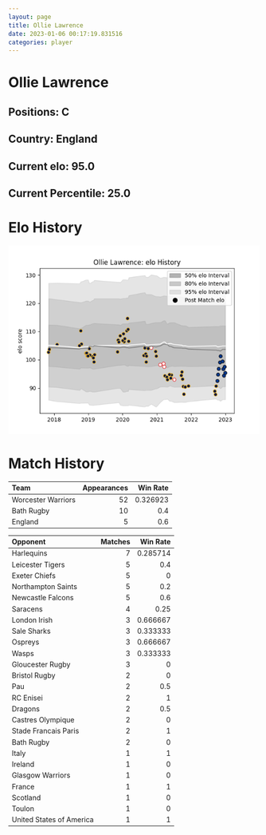 ```yaml
---  
layout: page  
title: Ollie Lawrence  
date: 2023-01-06 00:17:19.831516  
categories: player  
---
```

# Ollie Lawrence

## Positions: C

## Country: England

## Current elo: 95.0

## Current Percentile: 25.0

# Elo History


![elo history](history_OllieLawrence.png)
# Match History


| Team               |   Appearances |   Win Rate |
|:-------------------|--------------:|-----------:|
| Worcester Warriors |            52 |   0.326923 |
| Bath Rugby         |            10 |   0.4      |
| England            |             5 |   0.6      |

| Opponent                 |   Matches |   Win Rate |
|:-------------------------|----------:|-----------:|
| Harlequins               |         7 |   0.285714 |
| Leicester Tigers         |         5 |   0.4      |
| Exeter Chiefs            |         5 |   0        |
| Northampton Saints       |         5 |   0.2      |
| Newcastle Falcons        |         5 |   0.6      |
| Saracens                 |         4 |   0.25     |
| London Irish             |         3 |   0.666667 |
| Sale Sharks              |         3 |   0.333333 |
| Ospreys                  |         3 |   0.666667 |
| Wasps                    |         3 |   0.333333 |
| Gloucester Rugby         |         3 |   0        |
| Bristol Rugby            |         2 |   0        |
| Pau                      |         2 |   0.5      |
| RC Enisei                |         2 |   1        |
| Dragons                  |         2 |   0.5      |
| Castres Olympique        |         2 |   0        |
| Stade Francais Paris     |         2 |   1        |
| Bath Rugby               |         2 |   0        |
| Italy                    |         1 |   1        |
| Ireland                  |         1 |   0        |
| Glasgow Warriors         |         1 |   0        |
| France                   |         1 |   1        |
| Scotland                 |         1 |   0        |
| Toulon                   |         1 |   0        |
| United States of America |         1 |   1        |